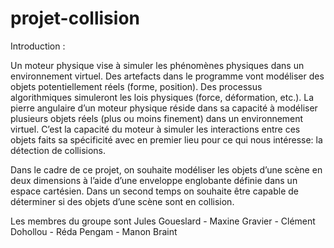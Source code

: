# projet-collision

Introduction :

Un moteur physique vise à simuler les phénomènes
physiques dans un environnement virtuel. Des
artefacts dans le programme vont modéliser des
objets potentiellement réels (forme, position). Des
processus algorithmiques simuleront les lois
physiques (force, déformation, etc.). La pierre
angulaire d’un moteur physique réside dans sa
capacité à modéliser plusieurs objets réels (plus ou
moins finement) dans un environnement virtuel. C’est
la capacité du moteur à simuler les interactions entre
ces objets faits sa spécificité avec en premier lieu
pour ce qui nous intéresse: la détection de collisions.

Dans le cadre de ce projet, on souhaite modéliser les
objets d’une scène en deux dimensions à l’aide d’une
enveloppe englobante définie dans un espace
cartésien. Dans un second temps on souhaite être
capable de déterminer si des objets d’une scène sont
en collision.

Les membres du groupe sont Jules Goueslard - Maxine Gravier - Clément Dohollou - Réda Pengam - Manon Braint
